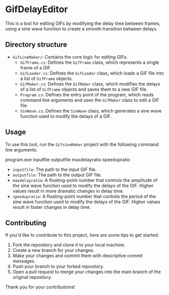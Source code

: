 # GifDelayEditor

This is a tool for editing GIFs by modifying the delay time between frames, using a sine wave function to create a smooth transition between delays.

## Directory structure

- `GifsineMaker/`: Contains the core logic for editing GIFs.
  - `GifFrame.cs`: Defines the `GifFrame` class, which represents a single frame of a GIF.
  - `GifLoader.cs`: Defines the `GifLoader` class, which loads a GIF file into a list of `GifFrame` objects.
  - `GifMaker.cs`: Defines the `GifMaker` class, which modifies the delays of a list of `GifFrame` objects and saves them to a new GIF file.
  - `Program.cs`: Defines the entry point of the program, which reads command line arguments and uses the `GifMaker` class to edit a GIF file.
  - `SinWave.cs`: Defines the `SinWave` class, which generates a sine wave function used to modify the delays of a GIF.

## Usage

To use this tool, run the `GifsineMaker` project with the following command line arguments:

program.exe inputfile outputfile maxdelayratio speedupratio

- `inputfile`: The path to the input GIF file.
- `outputfile`: The path to the output GIF file.
- `maxdelayratio`: A floating-point number that controls the amplitude of the sine wave function used to modify the delays of the GIF. Higher values result in more dramatic changes in delay time.
- `speedupratio`: A floating-point number that controls the period of the sine wave function used to modify the delays of the GIF. Higher values result in faster changes in delay time.

## Contributing

If you'd like to contribute to this project, here are some tips to get started:

1. Fork the repository and clone it to your local machine.
2. Create a new branch for your changes.
3. Make your changes and commit them with descriptive commit messages.
4. Push your branch to your forked repository.
5. Open a pull request to merge your changes into the main branch of the original repository.

Thank you for your contributions!
